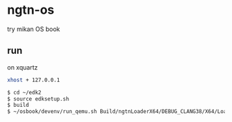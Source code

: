 # ngtn-os
try mikan OS book


## run
on xquartz
```bash
xhost + 127.0.0.1
```

```bash
$ cd ~/edk2
$ source edksetup.sh
$ build
$ ~/osbook/devenv/run_qemu.sh Build/ngtnLoaderX64/DEBUG_CLANG38/X64/Loader.efi /workspaces/ngtn-os/kernel/kernel.elf
```